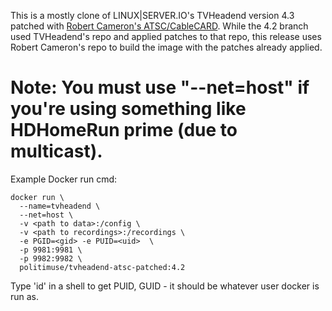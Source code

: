 This is a mostly clone of LINUX|SERVER.IO's TVHeadend version 4.3 patched with [Robert Cameron's ATSC/CableCARD](https://tvheadend.org/boards/5/topics/32813). While the 4.2 branch used TVHeadend's repo and applied patches to that repo, this release uses Robert Cameron's repo to build the image with the patches already applied.


# Note: You must use "--net=host" if you're using something like HDHomeRun prime (due to multicast).

Example Docker run cmd:

```
docker run \
  --name=tvheadend \
  --net=host \
  -v <path to data>:/config \
  -v <path to recordings>:/recordings \
  -e PGID=<gid> -e PUID=<uid>  \
  -p 9981:9981 \
  -p 9982:9982 \
  politimuse/tvheadend-atsc-patched:4.2
```

Type 'id' in a shell to get PUID, GUID - it should be whatever user docker is run as.
